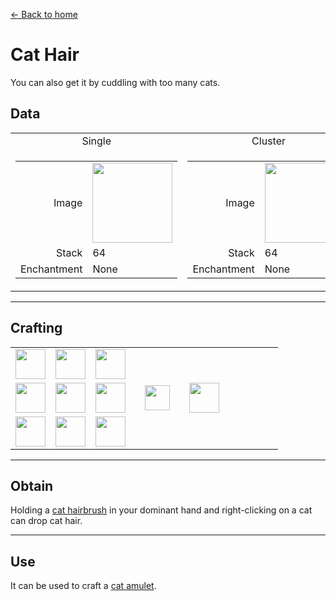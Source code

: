 [← Back to home](../)
# Cat Hair
You can also get it by cuddling with too many cats.

## Data
<table>
    <tr>
        <td align="center">Single</td>
        <td align="center">Cluster</td>
    </tr>
    <tr>
        <td>
            <table>
                <tr><td align="end">Image</td><td><img src="https://i.imgur.com/W1d7YNU.png" width="128"/></td></tr>
                <tr><td align="end">Stack</td><td>64</td></tr>
                <tr><td align="end">Enchantment</td><td>None</td></tr>
            </table>
        </td>
        <td>
            <table>
                <tr><td align="end">Image</td><td><img src="https://i.imgur.com/Q74ewSi.png" width="128"/></td></tr>
                <tr><td align="end">Stack</td><td>64</td></tr>
                <tr><td align="end">Enchantment</td><td>None</td></tr>
            </table>
        </td>
    </tr>
</table>

---

## Crafting
<table>
    <tr><td><img src="https://i.imgur.com/W1d7YNU.png" width="48"/></td><td><img src="https://i.imgur.com/W1d7YNU.png" width="48"/></td><td><img src="https://i.imgur.com/W1d7YNU.png" width="48"/></td><td colspan="3"></td></tr>
    <tr><td><img src="https://i.imgur.com/W1d7YNU.png" width="48"/></td><td><img src="https://i.imgur.com/W1d7YNU.png" width="48"/></td><td><img src="https://i.imgur.com/W1d7YNU.png" width="48"/></td><td width="70" align="center"><img src="https://i.imgur.com/VE0KqIE.png" width="40"/></td><td><img src="https://i.imgur.com/Q74ewSi.png" width="48"/></td><td width="70"></td></tr>
    <tr><td><img src="https://i.imgur.com/W1d7YNU.png" width="48"/></td><td><img src="https://i.imgur.com/W1d7YNU.png" width="48"/></td><td><img src="https://i.imgur.com/W1d7YNU.png" width="48"/></td><td colspan="3"></td></tr>
</table>

---

## Obtain
Holding a [cat hairbrush](cat_hair_brush.md) in your dominant hand and right-clicking on a cat can drop cat hair.

---

## Use
It can be used to craft a [cat amulet](cat_amulet.md).
